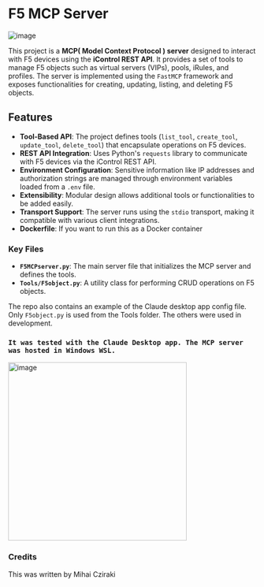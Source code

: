 # F5 MCP Server

![image](https://github.com/user-attachments/assets/5d4b7f73-c19c-4c3f-8222-184372f57381)

This project is a **MCP( Model Context Protocol ) server** designed to interact with F5 devices using the **iControl REST API**. It provides a set of tools to manage F5 objects such as virtual servers (VIPs), pools, iRules, and profiles. The server is implemented using the `FastMCP` framework and exposes functionalities for creating, updating, listing, and deleting F5 objects.

## Features

- **Tool-Based API**: The project defines tools (`list_tool`, `create_tool`, `update_tool`, `delete_tool`) that encapsulate operations on F5 devices.
- **REST API Integration**: Uses Python's `requests` library to communicate with F5 devices via the iControl REST API.
- **Environment Configuration**: Sensitive information like IP addresses and authorization strings are managed through environment variables loaded from a `.env` file.
- **Extensibility**: Modular design allows additional tools or functionalities to be added easily.
- **Transport Support**: The server runs using the `stdio` transport, making it compatible with various client integrations.
- **Dockerfile**: If you want to run this as a Docker container

### Key Files

- **`F5MCPserver.py`**: The main server file that initializes the MCP server and defines the tools.
- **`Tools/F5object.py`**: A utility class for performing CRUD operations on F5 objects.

The repo also contains an example of the Claude desktop app config file.
Only `F5object.py` is used from the Tools folder. The others were used in development.

### `It was tested with the Claude Desktop app. The MCP server was hosted in Windows WSL.`


<img width="362" alt="image" src="https://github.com/user-attachments/assets/06ac07e0-2ab7-4675-8c7b-c3809bc364ad" />


### Credits
This was written by Mihai Cziraki
